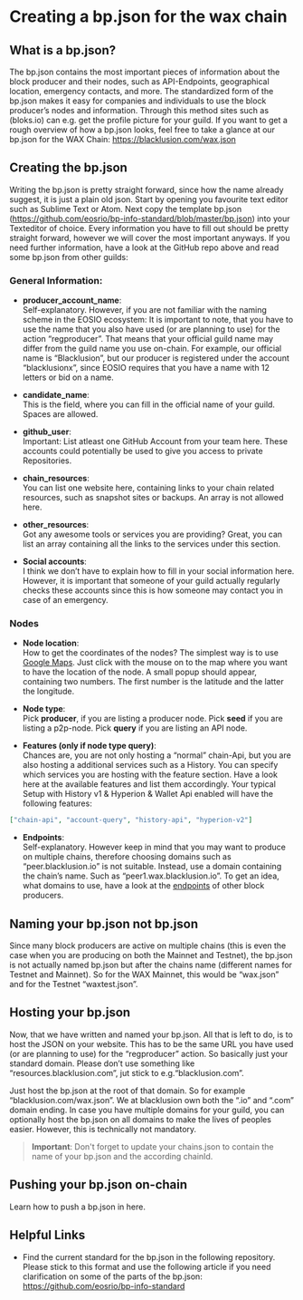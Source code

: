 # Creating a bp.json for the wax chain

## What is a bp.json?

The bp.json contains the most important pieces of information about the block producer and their nodes, such as API-Endpoints, geographical location, emergency contacts, and more. The standardized form of the bp.json makes it easy for companies and individuals to use the block producer’s nodes and information. Through this method sites such as (bloks.io) can e.g. get the profile picture for your guild. If you want to get a rough overview of how a bp.json looks, feel free to take a glance at our bp.json for the WAX Chain: https://blacklusion.com/wax.json

## Creating the bp.json

Writing the bp.json is pretty straight forward, since how the name already suggest, it is just a plain old json. Start by opening you favourite text editor such as Sublime Text or Atom.
Next copy the template bp.json (https://github.com/eosrio/bp-info-standard/blob/master/bp.json) into your Texteditor of choice.
Every information you have to fill out should be pretty straight forward, however we will cover the most important anyways. If you need further information, have a look at the GitHub repo above and read some bp.json from other guilds:

### General Information:
- **producer_account_name**: <br>
Self-explanatory. However, if you are not familiar with the naming scheme in the EOSIO ecosystem: It is important to note, that you have to use the name that you also have used (or are planning to use) for the action “regproducer”. That means that your official guild name may differ from the guild name you use on-chain. For example, our official name is “Blacklusion”, but our producer is registered under the account “blacklusionx”, since EOSIO requires that you have a name with 12 letters or bid on a name.

- **candidate_name**:<br>
This is the field, where you can fill in the official name of your guild. Spaces are allowed.

- **github_user**:<br>
Important: List atleast one GitHub Account from your team here. These accounts could potentially be used to give you access to private Repositories.

- **chain_resources**:<br>
You can list one website here, containing links to your chain related resources, such as snapshot sites or backups. An array is not allowed here.
- **other_resources**:<br>
Got any awesome tools or services you are providing? Great, you can list an array containing all the links to the services under this section.

- **Social accounts**:<br>
I think we don’t have to explain how to fill in your social information here. However, it is important that someone of your guild actually regularly checks these accounts since this is how someone may contact you in case of an emergency.

### Nodes
- **Node location**:<br>
How to get the coordinates of the nodes? The simplest way is to use [Google Maps](https://www.google.com/maps). Just click with the mouse on to the map where you want to have the location of the node. A small popup should appear, containing two numbers. The first number is the latitude and the latter the longitude.
- **Node type**:<br>
Pick **producer**, if you are listing a producer node. Pick **seed** if you are listing a p2p-node. Pick **query** if you are listing an API node.

- **Features (only if node type query)**:<br>
Chances are, you are not only hosting a “normal” chain-Api, but you are also hosting a additional services such as a History. You can specify which services you are hosting with the feature section. Have a look here at the available features and list them accordingly. Your typical Setup with History v1 & Hyperion & Wallet Api enabled will have the following features:
```json
["chain-api", "account-query", "history-api", "hyperion-v2"]
```

- **Endpoints**:<br>
Self-explanatory. However keep in mind that you may want to produce on multiple chains, therefore choosing domains such as “peer.blacklusion.io” is not suitable. Instead, use a domain containing the chain’s name. Such as “peer1.wax.blacklusion.io”. To get an idea, what domains to use, have a look at the [endpoints](https://validate.eosnation.io/wax/reports/endpoints.html) of other block producers.

## Naming your bp.json not bp.json
Since many block producers are active on multiple chains (this is even the case when you are producing on both the Mainnet and Testnet), the bp.json is not actually named bp.json but after the chains name (different names for Testnet and Mainnet). So for the WAX Mainnet, this would be “wax.json” and for the Testnet “waxtest.json”.

## Hosting your bp.json
Now, that we have written and named your bp.json. All that is left to do, is to host the JSON on your website. This has to be the same URL you have used (or are planning to use) for the “regproducer” action. So basically just your standard domain. Please don’t use something like “resources.blacklusion.com”, jut stick to e.g.“blacklusion.com”.

Just host the bp.json at the root of that domain. So for example “blacklusion.com/wax.json”. We at blacklusion own both the “.io” and “.com” domain ending. In case you have multiple domains for your guild, you can optionally host the bp.json on all domains to make the lives of peoples easier. However, this is technically not mandatory.

> **Important**: Don't forget to update your chains.json to contain the name of your bp.json and the according chainId.

## Pushing your bp.json on-chain
Learn how to push a bp.json in here.


## Helpful Links
- Find the current standard for the bp.json in the following repository. Please stick to this format and use the following article if you need clarification on some of the parts of the bp.json:
<br>https://github.com/eosrio/bp-info-standard
